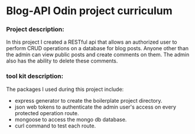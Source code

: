 # Blog-API Odin project curriculum

### Project description:
In this project I created a RESTful api that allows an authorized user to perform CRUD operations on a database for blog posts.
Anyone other than the admin can view public posts and create comments on them. The admin also has the ability to delete these comments.

### tool kit description:
The packages I used during this project include:
- express generator to create the boilerplate project directory.
- json web tokens to authenticate the admin user's access on every protected operation route.
- mongoose to access the mongo db database.
- curl command to test each route.